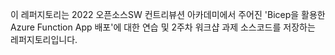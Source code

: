 이 레퍼지토리는 2022 오픈소스SW 컨트리뷰션 아카데미에서 주어진 'Bicep을 활용한 Azure Function App 배포'에 대한 연습 및 2주차 워크샵 과제 소스코드를 저장하는 레퍼지토리입니다.